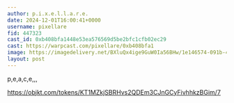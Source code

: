 ```yaml
---
author: p.i.x.e.l.l.a.r.e.
date: 2024-12-01T16:00:41+0000
username: pixellare
fid: 447323
cast_id: 0xb408bfa1448e53ea576569d5be2bfc1cfb02ec29
cast: https://warpcast.com/pixellare/0xb408bfa1
image: https://imagedelivery.net/BXluQx4ige9GuW0Ia56BHw/1e146574-091b-4fb1-45e5-0fb36c999500/original
layout: post
---
```

p,e,a,c,e,,,  
  
https://objkt.com/tokens/KT1MZkjSBRHvs2QDEm3CJnGCyFivhhkzBGim/7  

<img src='https://imagedelivery.net/BXluQx4ige9GuW0Ia56BHw/1e146574-091b-4fb1-45e5-0fb36c999500/original' alt='' referrerpolicy='no-referrer'/>
